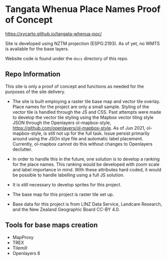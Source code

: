 # Tangata Whenua Place Names Proof of Concept 

https://xycarto.github.io/tangata-whenua-poc/

Site is developed using NZTM projection (ESPG:2193). As of yet, no WMTS is available for the base layers.

Website code is found under the `docs` directory of this repo.

## Repo Information

This site is only a proof of concept and functions as needed for the purposes of the site delivery. 

- The site is built employing a raster tile base map and vector tile overlay. Place names for the project are only a small sample.  Styling of the vector tile is handled through the JS and CSS. Past attempts were made to develop the vector tile styling using the Mapbox vector tiling style JSON through the Openlayers ol-mapbox-style, https://github.com/openlayers/ol-mapbox-style. As of Jun 2021, ol-mapbox-style, is still not up for the full task. Issue persist primarily around using the JSOn stye file and automatic label placement. Currently, ol-mapbox cannot do this without changes to Openlayers declutter.

- In order to handle this in the future, one solution is to develop a ranking for the place names. This ranking would be developed with zoom scale and label importance in mind. With these attributes hard coded, it would be possible to handle labelling using a full JS solution.

- It is still necessary to develop sprites for this project.

- The base map for this project is raster tile set up.  

- Base data for this project is from LINZ Data Service, Landcare Research, and the New Zealand Geographic Board CC-BY 4.0.

## Tools for base maps creation

- MapProxy
- TREX
- Tilemill
- Openlayers 6
